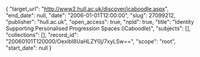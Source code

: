 {
  "target_url": "http://www2.hull.ac.uk/discover/icaboodle.aspx", 
  "end_date": null, 
  "date": "2006-01-01T12:00:00", 
  "slug": 27099212, 
  "publisher": "hull.ac.uk", 
  "open_access": true, 
  "npld": true, 
  "title": "Identity Supporting Personalised Progression Spaces (iCaboodle)", 
  "subjects": [], 
  "collections": [], 
  "record_id": "20060101T120000/OexibI8UaHLZY0j/7xyLSw==", 
  "scope": "root", 
  "start_date": null
}

